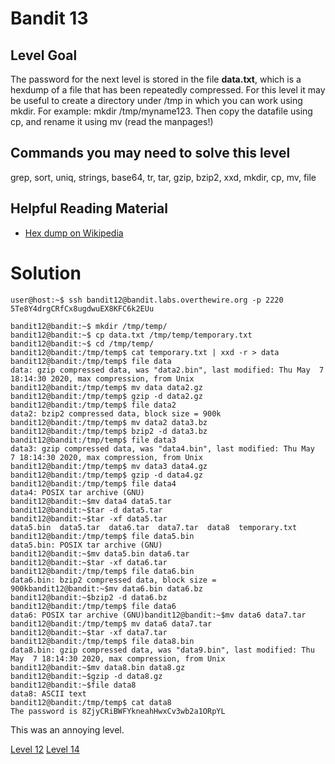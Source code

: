 <html>
<h1>Bandit 13</h1>

<h2 id="level-goal">Level Goal</h2>
<p>The password for the next level is stored in the file <strong>data.txt</strong>,
which is a hexdump of a file that has been repeatedly compressed.
For this level it may be useful to create a directory under /tmp in
which you can work using mkdir. For example: mkdir /tmp/myname123.
Then copy the datafile using cp, and rename it using mv (read the
manpages!)</p>

<h2 id="commands-you-may-need-to-solve-this-level">Commands you may need to solve this level</h2>
<p>grep, sort, uniq, strings, base64, tr, tar, gzip, bzip2, xxd, mkdir,
cp, mv, file</p>

<h2 id="helpful-reading-material">Helpful Reading Material</h2>
<ul>
  <li><a href="https://en.wikipedia.org/wiki/Hex_dump">Hex dump on Wikipedia</a></li>
</ul>


<h1>Solution</h1>

```
user@host:~$ ssh bandit12@bandit.labs.overthewire.org -p 2220
5Te8Y4drgCRfCx8ugdwuEX8KFC6k2EUu

bandit12@bandit:~$ mkdir /tmp/temp/
bandit12@bandit:~$ cp data.txt /tmp/temp/temporary.txt
bandit12@bandit:~$ cd /tmp/temp/
bandit12@bandit:/tmp/temp$ cat temporary.txt | xxd -r > data
bandit12@bandit:/tmp/temp$ file data
data: gzip compressed data, was "data2.bin", last modified: Thu May  7 18:14:30 2020, max compression, from Unix
bandit12@bandit:/tmp/temp$ mv data data2.gz
bandit12@bandit:/tmp/temp$ gzip -d data2.gz
bandit12@bandit:/tmp/temp$ file data2
data2: bzip2 compressed data, block size = 900k
bandit12@bandit:/tmp/temp$ mv data2 data3.bz
bandit12@bandit:/tmp/temp$ bzip2 -d data3.bz
bandit12@bandit:/tmp/temp$ file data3
data3: gzip compressed data, was "data4.bin", last modified: Thu May  7 18:14:30 2020, max compression, from Unix
bandit12@bandit:/tmp/temp$ mv data3 data4.gz
bandit12@bandit:/tmp/temp$ gzip -d data4.gz
bandit12@bandit:/tmp/temp$ file data4
data4: POSIX tar archive (GNU)
bandit12@bandit:~$mv data4 data5.tar
bandit12@bandit:~$tar -d data5.tar
bandit12@bandit:~$tar -xf data5.tar
data5.bin  data5.tar  data6.tar  data7.tar  data8  temporary.txt
bandit12@bandit:/tmp/temp$ file data5.bin
data5.bin: POSIX tar archive (GNU)
bandit12@bandit:~$mv data5.bin data6.tar
bandit12@bandit:~$tar -xf data6.tar
bandit12@bandit:/tmp/temp$ file data6.bin
data6.bin: bzip2 compressed data, block size = 900kbandit12@bandit:~$mv data6.bin data6.bz
bandit12@bandit:~$bzip2 -d data6.bz
bandit12@bandit:/tmp/temp$ file data6
data6: POSIX tar archive (GNU)bandit12@bandit:~$mv data6 data7.tar
bandit12@bandit:/tmp/temp$ mv data6 data7.tar
bandit12@bandit:~$tar -xf data7.tar
bandit12@bandit:/tmp/temp$ file data8.bin
data8.bin: gzip compressed data, was "data9.bin", last modified: Thu May  7 18:14:30 2020, max compression, from Unix
bandit12@bandit:~$mv data8.bin data8.gz
bandit12@bandit:~$gzip -d data8.gz
bandit12@bandit:~$file data8
data8: ASCII text
bandit12@bandit:/tmp/temp$ cat data8
The password is 8ZjyCRiBWFYkneahHwxCv3wb2a1ORpYL
```

This was an annoying level.

[Level 12](bandit12.md)
[Level 14](bandit14.md)
</html>
